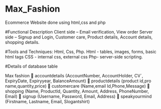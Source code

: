 # Max_Fashion
Ecommerce Website done using html,css and php

#Functional Description
Client side – Email verification, View order
Server side – Signup and Login, Customer care, Product details, Account details, shopping details.

#Tools and Techniques:
Html, Css, Php.
Html - tables, images, forms, basic html tags
CSS - internal css, external css
Php- server-side scripting.

#Details of database table

Max fashion
 accountdetails (AccountNumber, AccountHolder, CV`,
ExpiryDate, Expiryyear, BalanceAmount)
 productdetails (product id,pro name,quantity,price)
 customercare (Name,email Id,Phone,Message)
 shopping (Name, ProductId, Quantity, Amount, Address,
PhoneNumber, Email)
 signup (Username, Password, Email, Address)
 speakyourmind (Firstname, Lastname, Email, Slogantshirt)
